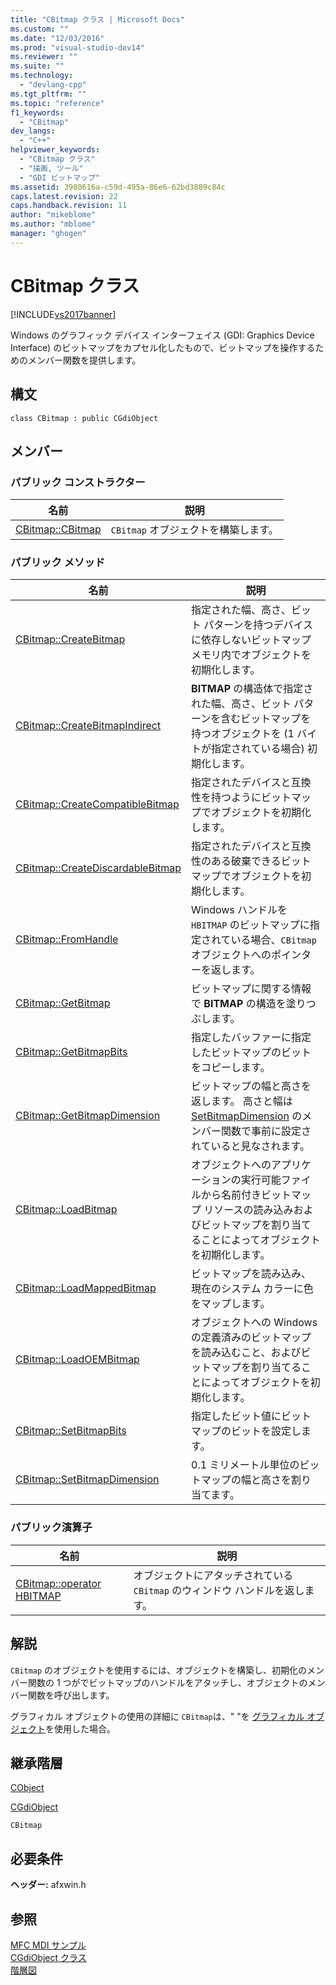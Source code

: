 ```yaml
---
title: "CBitmap クラス | Microsoft Docs"
ms.custom: ""
ms.date: "12/03/2016"
ms.prod: "visual-studio-dev14"
ms.reviewer: ""
ms.suite: ""
ms.technology: 
  - "devlang-cpp"
ms.tgt_pltfrm: ""
ms.topic: "reference"
f1_keywords: 
  - "CBitmap"
dev_langs: 
  - "C++"
helpviewer_keywords: 
  - "CBitmap クラス"
  - "描画, ツール"
  - "GDI ビットマップ"
ms.assetid: 3980616a-c59d-495a-86e6-62bd3889c84c
caps.latest.revision: 22
caps.handback.revision: 11
author: "mikeblome"
ms.author: "mblome"
manager: "ghogen"
---
```

# CBitmap クラス
[!INCLUDE[vs2017banner](../../assembler/inline/includes/vs2017banner.md)]

Windows のグラフィック デバイス インターフェイス \(GDI: Graphics Device Interface\) のビットマップをカプセル化したもので、ビットマップを操作するためのメンバー関数を提供します。  
  
## 構文  
  
```  
class CBitmap : public CGdiObject  
```  
  
## メンバー  
  
### パブリック コンストラクター  
  
|名前|説明|  
|--------|--------|  
|[CBitmap::CBitmap](../Topic/CBitmap::CBitmap.md)|`CBitmap` オブジェクトを構築します。|  
  
### パブリック メソッド  
  
|名前|説明|  
|--------|--------|  
|[CBitmap::CreateBitmap](../Topic/CBitmap::CreateBitmap.md)|指定された幅、高さ、ビット パターンを持つデバイスに依存しないビットマップ メモリ内でオブジェクトを初期化します。|  
|[CBitmap::CreateBitmapIndirect](../Topic/CBitmap::CreateBitmapIndirect.md)|**BITMAP** の構造体で指定された幅、高さ、ビット パターンを含むビットマップを持つオブジェクトを \(1 バイトが指定されている場合\) 初期化します。|  
|[CBitmap::CreateCompatibleBitmap](../Topic/CBitmap::CreateCompatibleBitmap.md)|指定されたデバイスと互換性を持つようにビットマップでオブジェクトを初期化します。|  
|[CBitmap::CreateDiscardableBitmap](../Topic/CBitmap::CreateDiscardableBitmap.md)|指定されたデバイスと互換性のある破棄できるビットマップでオブジェクトを初期化します。|  
|[CBitmap::FromHandle](../Topic/CBitmap::FromHandle.md)|Windows ハンドルを `HBITMAP` のビットマップに指定されている場合、`CBitmap` オブジェクトへのポインターを返します。|  
|[CBitmap::GetBitmap](../Topic/CBitmap::GetBitmap.md)|ビットマップに関する情報で **BITMAP** の構造を塗りつぶします。|  
|[CBitmap::GetBitmapBits](../Topic/CBitmap::GetBitmapBits.md)|指定したバッファーに指定したビットマップのビットをコピーします。|  
|[CBitmap::GetBitmapDimension](../Topic/CBitmap::GetBitmapDimension.md)|ビットマップの幅と高さを返します。  高さと幅は [SetBitmapDimension](../Topic/CBitmap::SetBitmapDimension.md) のメンバー関数で事前に設定されていると見なされます。|  
|[CBitmap::LoadBitmap](../Topic/CBitmap::LoadBitmap.md)|オブジェクトへのアプリケーションの実行可能ファイルから名前付きビットマップ リソースの読み込みおよびビットマップを割り当てることによってオブジェクトを初期化します。|  
|[CBitmap::LoadMappedBitmap](../Topic/CBitmap::LoadMappedBitmap.md)|ビットマップを読み込み、現在のシステム カラーに色をマップします。|  
|[CBitmap::LoadOEMBitmap](../Topic/CBitmap::LoadOEMBitmap.md)|オブジェクトへの Windows の定義済みのビットマップを読み込むこと、およびビットマップを割り当てることによってオブジェクトを初期化します。|  
|[CBitmap::SetBitmapBits](../Topic/CBitmap::SetBitmapBits.md)|指定したビット値にビットマップのビットを設定します。|  
|[CBitmap::SetBitmapDimension](../Topic/CBitmap::SetBitmapDimension.md)|0.1 ミリメートル単位のビットマップの幅と高さを割り当てます。|  
  
### パブリック演算子  
  
|名前|説明|  
|--------|--------|  
|[CBitmap::operator HBITMAP](../Topic/CBitmap::operator%20HBITMAP.md)|オブジェクトにアタッチされている `CBitmap` のウィンドウ ハンドルを返します。|  
  
## 解説  
 `CBitmap` のオブジェクトを使用するには、オブジェクトを構築し、初期化のメンバー関数の 1 つがでビットマップのハンドルをアタッチし、オブジェクトのメンバー関数を呼び出します。  
  
 グラフィカル オブジェクトの使用の詳細に `CBitmap`は、" "を [グラフィカル オブジェクト](../../mfc/graphic-objects.md)を使用した場合。  
  
## 継承階層  
 [CObject](../Topic/CObject%20Class.md)  
  
 [CGdiObject](../../mfc/reference/cgdiobject-class.md)  
  
 `CBitmap`  
  
## 必要条件  
 **ヘッダー:** afxwin.h  
  
## 参照  
 [MFC MDI サンプル](../../top/visual-cpp-samples.md)   
 [CGdiObject クラス](../../mfc/reference/cgdiobject-class.md)   
 [階層図](../../mfc/hierarchy-chart.md)